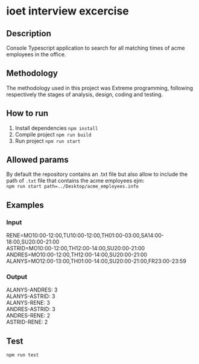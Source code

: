 # ioet interview excercise

## Description
Console Typescript application to search for all matching times of acme employees in the office.

## Methodology
The methodology used in this project was Extreme programming, following respectively the stages of analysis, design, coding and testing.

## How to run
1. Install dependencies `npm install`
2. Compile project `npm run build`
3. Run project `npm run start`

## Allowed params
By default the repository contains an .txt file but also
allow to include the path of `.txt` 
file that contains the acme employees ejm: <br/>
`npm run start path=../Desktop/acme_employees.info`

## Examples

### Input
RENE=MO10:00-12:00,TU10:00-12:00,TH01:00-03:00,SA14:00-18:00,SU20:00-21:00 <br />
ASTRID=MO10:00-12:00,TH12:00-14:00,SU20:00-21:00 <br />
ANDRES=MO10:00-12:00,TH12:00-14:00,SU20:00-21:00 <br />
ALANYS=MO12:00-13:00,TH01:00-14:00,SU20:00-21:00,FR23:00-23:59 <br />
### Output
ALANYS-ANDRES: 3 <br />
ALANYS-ASTRID: 3 <br />
ALANYS-RENE: 3 <br />
ANDRES-ASTRID: 3 <br />
ANDRES-RENE: 2 <br />
ASTRID-RENE: 2 <br />

## Test
`npm run test`

